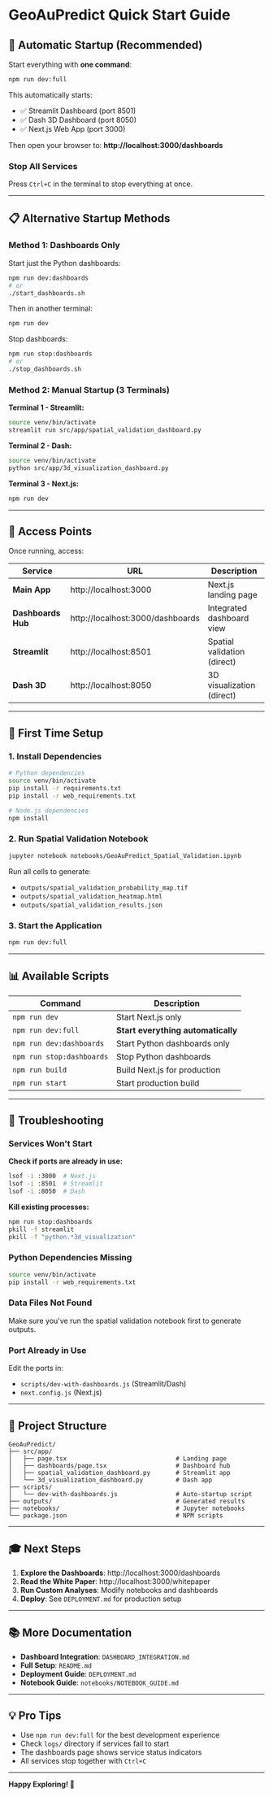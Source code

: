 # GeoAuPredict Quick Start Guide

## 🚀 Automatic Startup (Recommended)

Start everything with **one command**:

```bash
npm run dev:full
```

This automatically starts:
- ✅ Streamlit Dashboard (port 8501)
- ✅ Dash 3D Dashboard (port 8050)  
- ✅ Next.js Web App (port 3000)

Then open your browser to:
**http://localhost:3000/dashboards**

### Stop All Services

Press `Ctrl+C` in the terminal to stop everything at once.

---

## 📋 Alternative Startup Methods

### Method 1: Dashboards Only

Start just the Python dashboards:

```bash
npm run dev:dashboards
# or
./start_dashboards.sh
```

Then in another terminal:

```bash
npm run dev
```

Stop dashboards:

```bash
npm run stop:dashboards
# or
./stop_dashboards.sh
```

### Method 2: Manual Startup (3 Terminals)

**Terminal 1 - Streamlit:**
```bash
source venv/bin/activate
streamlit run src/app/spatial_validation_dashboard.py
```

**Terminal 2 - Dash:**
```bash
source venv/bin/activate
python src/app/3d_visualization_dashboard.py
```

**Terminal 3 - Next.js:**
```bash
npm run dev
```

---

## 🎯 Access Points

Once running, access:

| Service | URL | Description |
|---------|-----|-------------|
| **Main App** | http://localhost:3000 | Next.js landing page |
| **Dashboards Hub** | http://localhost:3000/dashboards | Integrated dashboard view |
| **Streamlit** | http://localhost:8501 | Spatial validation (direct) |
| **Dash 3D** | http://localhost:8050 | 3D visualization (direct) |

---

## 🔧 First Time Setup

### 1. Install Dependencies

```bash
# Python dependencies
source venv/bin/activate
pip install -r requirements.txt
pip install -r web_requirements.txt

# Node.js dependencies
npm install
```

### 2. Run Spatial Validation Notebook

```bash
jupyter notebook notebooks/GeoAuPredict_Spatial_Validation.ipynb
```

Run all cells to generate:
- `outputs/spatial_validation_probability_map.tif`
- `outputs/spatial_validation_heatmap.html`
- `outputs/spatial_validation_results.json`

### 3. Start the Application

```bash
npm run dev:full
```

---

## 📊 Available Scripts

| Command | Description |
|---------|-------------|
| `npm run dev` | Start Next.js only |
| `npm run dev:full` | **Start everything automatically** |
| `npm run dev:dashboards` | Start Python dashboards only |
| `npm run stop:dashboards` | Stop Python dashboards |
| `npm run build` | Build Next.js for production |
| `npm run start` | Start production build |

---

## 🐛 Troubleshooting

### Services Won't Start

**Check if ports are already in use:**
```bash
lsof -i :3000  # Next.js
lsof -i :8501  # Streamlit
lsof -i :8050  # Dash
```

**Kill existing processes:**
```bash
npm run stop:dashboards
pkill -f streamlit
pkill -f "python.*3d_visualization"
```

### Python Dependencies Missing

```bash
source venv/bin/activate
pip install -r web_requirements.txt
```

### Data Files Not Found

Make sure you've run the spatial validation notebook first to generate outputs.

### Port Already in Use

Edit the ports in:
- `scripts/dev-with-dashboards.js` (Streamlit/Dash)
- `next.config.js` (Next.js)

---

## 📁 Project Structure

```
GeoAuPredict/
├── src/app/
│   ├── page.tsx                              # Landing page
│   ├── dashboards/page.tsx                   # Dashboard hub
│   ├── spatial_validation_dashboard.py       # Streamlit app
│   └── 3d_visualization_dashboard.py         # Dash app
├── scripts/
│   └── dev-with-dashboards.js                # Auto-startup script
├── outputs/                                  # Generated results
├── notebooks/                                # Jupyter notebooks
└── package.json                              # NPM scripts
```

---

## 🎓 Next Steps

1. **Explore the Dashboards**: http://localhost:3000/dashboards
2. **Read the White Paper**: http://localhost:3000/whitepaper
3. **Run Custom Analyses**: Modify notebooks and dashboards
4. **Deploy**: See `DEPLOYMENT.md` for production setup

---

## 📚 More Documentation

- **Dashboard Integration**: `DASHBOARD_INTEGRATION.md`
- **Full Setup**: `README.md`
- **Deployment Guide**: `DEPLOYMENT.md`
- **Notebook Guide**: `notebooks/NOTEBOOK_GUIDE.md`

---

## 💡 Pro Tips

- Use `npm run dev:full` for the best development experience
- Check `logs/` directory if services fail to start
- The dashboards page shows service status indicators
- All services stop together with `Ctrl+C`

---

**Happy Exploring! 🌟**

